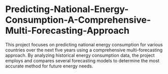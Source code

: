 # Predicting-National-Energy-Consumption-A-Comprehensive-Multi-Forecasting-Approach
This project focuses on predicting national energy consumption for various countries over the next five years using a comprehensive multi-forecasting approach. By analyzing historical energy consumption data, the project employs and compares several forecasting models to determine the most accurate method for future energy needs.
